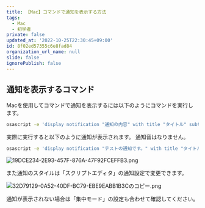 ```yaml
---
title: 【Mac】コマンドで通知を表示する方法
tags:
  - Mac
  - 初学者
private: false
updated_at: '2022-10-25T22:30:45+09:00'
id: 8f02ed57355c6e8fad84
organization_url_name: null
slide: false
ignorePublish: false
---
```

## 通知を表示するコマンド

Macを使用してコマンドで通知を表示するには以下のようにコマンドを実行します。

```zsh
osascript -e 'display notification "通知の内容" with title "タイトル" subtitle "サブタイトル"'
```

実際に実行すると以下のように通知が表示されます。
通知音はなりません。

```zsh
osascript -e 'display notification "テストの通知です。" with title "タイトル" subtitle "サブタイトル"'
```

![19DCE234-2E93-457F-876A-47F92FCEFFB3.png](https://qiita-image-store.s3.ap-northeast-1.amazonaws.com/0/2342443/7172e3e2-0f9e-bf68-4de2-9efbad786f79.png)

また通知のスタイルは「スクリプトエディタ」の通知設定で変更できます。  

![32D79129-0A52-40DF-BC79-EBE9EABB1B3Cのコピー.png](https://qiita-image-store.s3.ap-northeast-1.amazonaws.com/0/2342443/9025a1ef-9c17-6010-ed96-603e1e618470.png)

通知が表示されない場合は「集中モード」の設定も合わせて確認してください。
